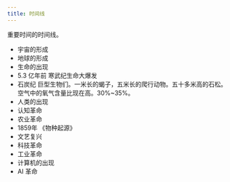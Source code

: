 ```yaml
---
title: 时间线
---
```


重要时间的时间线。

* 宇宙的形成
* 地球的形成
* 生命的出现
* 5.3 亿年前 寒武纪生命大爆发
* 石炭纪 巨型生物们。一米长的蝎子，五米长的爬行动物。五十多米高的石松。 空气中的氧气含量比现在高。30%~35%。
* 人类的出现
* 认知革命
* 农业革命
* 1859年 《物种起源》
* 文艺复兴
* 科技革命
* 工业革命
* 计算机的出现
* AI 革命
